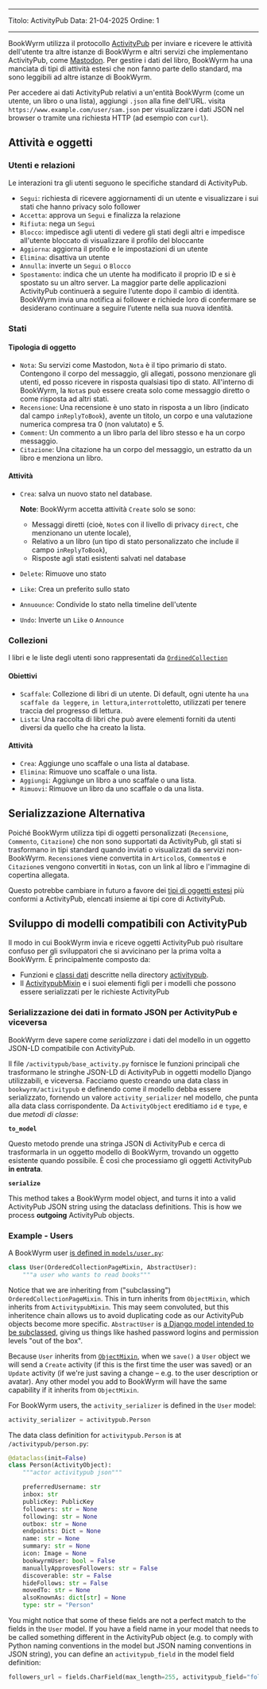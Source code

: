 - - -
Titolo: ActivityPub Data: 21-04-2025 Ordine: 1
- - -

BookWyrm utilizza il protocollo [ActivityPub](http://activitypub.rocks/) per inviare e ricevere le attività dell'utente tra altre istanze di BookWyrm e altri servizi che implementano ActivityPub, come [Mastodon](https://joinmastodon.org/). Per gestire i dati del libro, BookWyrm ha una manciata di tipi di attività estesi che non fanno parte dello standard, ma sono leggibili ad altre istanze di BookWyrm.

Per accedere ai dati ActivityPub relativi a un'entità BookWyrm (come un utente, un libro o una lista), aggiungi `.json` alla fine dell'URL. visita `https://www.example.com/user/sam.json` per visualizzare i dati JSON nel browser o tramite una richiesta HTTP (ad esempio con `curl`).

## Attività e oggetti

### Utenti e relazioni
Le interazioni tra gli utenti seguono le specifiche standard di ActivityPub.

- `Segui`: richiesta di ricevere aggiornamenti di un utente e visualizzare i sui stati che hanno privacy solo follower
- `Accetta`: approva un `Segui` e finalizza la relazione
- `Rifiuta`: nega un `Segui`
- `Blocco`: impedisce agli utenti di vedere gli stati degli altri e impedisce all'utente bloccato di visualizzare il profilo del bloccante
- `Aggiorna`: aggiorna il profilo e le impostazioni di un utente
- `Elimina`: disattiva un utente
- `Annulla`: inverte un `Segui` o `Blocco`
- `Spostamento`: indica che un utente ha modificato il proprio ID e si è spostato su un altro server. La maggior parte delle applicazioni ActivityPub continuerà a seguire l’utente dopo il cambio di identità. BookWyrm invia una notifica ai follower e richiede loro di confermare se desiderano continuare a seguire l’utente nella sua nuova identità.

### Stati
#### Tipologia di oggetto

- `Nota`: Su servizi come Mastodon, `Nota` è il tipo primario di stato. Contengono il corpo del messaggio, gli allegati, possono menzionare gli utenti, ed posso ricevere in risposta qualsiasi tipo di stato. All'interno di BookWyrm, la `Nota`s può essere creata solo come messaggio diretto o come risposta ad altri stati.
- `Recensione`: Una recensione è uno stato in risposta a un libro (indicato dal campo `inReplyToBook`), avente un titolo, un corpo e una valutazione numerica compresa tra 0 (non valutato) e 5.
- `Comment`: Un commento a un libro parla del libro stesso e ha un corpo messaggio.
- `Citazione`: Una citazione ha un corpo del messaggio, un estratto da un libro e menziona un libro.

#### Attività

- `Crea`: salva un nuovo stato nel database.

    **Note**: BookWyrm accetta attività `Create` solo se sono:

    - Messaggi diretti (cioè, `Note`s con il livello di privacy `direct`, che menzionano un utente locale),
    - Relativo a un libro (un tipo di stato personalizzato che include il campo `inReplyToBook`),
    - Risposte agli stati esistenti salvati nel database

- `Delete`: Rimuove uno stato
- `Like`: Crea un preferito sullo stato
- `Annuounce`: Condivide lo stato nella timeline dell'utente
- `Undo`: Inverte un `Like` o `Announce`

### Collezioni
I libri e le liste degli utenti sono rappresentati da [`OrdinedCollection`](https://www.w3.org/TR/activitystreams-vocabulary/#dfn-orderedcollection)

#### Obiettivi

- `Scaffale`: Collezione di libri di un utente. Di default, ogni utente ha `una scaffale da leggere`, `in lettura`,`interrotto`letto</code>, utilizzati per tenere traccia del progresso di lettura.
- `Lista`: Una raccolta di libri che può avere elementi forniti da utenti diversi da quello che ha creato la lista.

#### Attività

- `Crea`: Aggiunge uno scaffale o una lista al database.
- `Elimina`: Rimuove uno scaffale o una lista.
- `Aggiungi`: Aggiunge un libro a uno scaffale o una lista.
- `Rimuovi`: Rimuove un libro da uno scaffale o da una lista.

## Serializzazione Alternativa
Poiché BookWyrm utilizza tipi di oggetti personalizzati (`Recensione`, `Commento`, `Citazione`) che non sono supportati da ActivityPub, gli stati si trasformano in tipi standard quando inviati o visualizzati da servizi non-BookWyrm. `Recensione`s viene convertita in `Articolo`s, `Commento`s e `Citazione`s vengono convertiti in `Nota`s, con un link al libro e l'immagine di copertina allegata.

Questo potrebbe cambiare in futuro a favore dei [tipi di oggetti estesi](https://www.w3.org/TR/activitystreams-core/#fig-following-is-an-example-object-that-uses-the-id-and-type-properties-to-express-the-global-identifier-and-object-type) più conformi a ActivityPub, elencati insieme ai tipi core di ActivityPub.

## Sviluppo di modelli compatibili con ActivityPub

Il modo in cui BookWyrm invia e riceve oggetti ActivityPub può risultare confuso per gli sviluppatori che si avvicinano per la prima volta a BookWyrm. È principalmente composto da:

* Funzioni e [classi dati](https://docs.python.org/3/library/dataclasses.html) descritte nella directory [activitypub](https://github.com/bookwyrm-social/bookwyrm/tree/main/bookwyrm/activitypub).
* Il [ActivitypubMixin](https://github.com/bookwyrm-social/bookwyrm/blob/c458cdcb992a36f3c4a06752499461c3dd991e07/bookwyrm/models/activitypub_mixin.py#L40) e i suoi elementi figli per i modelli che possono essere serializzati per le richieste ActivityPub

### Serializzazione dei dati in formato JSON per ActivityPub e viceversa

BookWyrm deve sapere come _serializzare_ i dati del modello in un oggetto JSON-LD compatibile con ActivityPub.

Il file `/activitypub/base_activity.py` fornisce le funzioni principali che trasformano le stringhe JSON-LD di ActivityPub in oggetti modello Django utilizzabili, e viceversa. Facciamo questo creando una data class in `bookwyrm/activitypub` e definendo come il modello debba essere serializzato, fornendo un valore `activity_serializer` nel modello, che punta alla data class corrispondente. Da `ActivityObject` ereditiamo `id` e `type`, e due _metodi di classe_:

**`to_model`**

Questo metodo prende una stringa JSON di ActivityPub e cerca di trasformarla in un oggetto modello di BookWyrm, trovando un oggetto esistente quando possibile. È così che processiamo gli oggetti ActivityPub **in entrata**.

**`serialize`**

This method takes a BookWyrm model object, and turns it into a valid ActivityPub JSON string using the dataclass definitions. This is how we process **outgoing** ActivityPub objects.

### Example - Users

A BookWyrm user [is defined in `models/user.py`](https://github.com/bookwyrm-social/bookwyrm/blob/main/bookwyrm/models/user.py):

```py
class User(OrderedCollectionPageMixin, AbstractUser):
    """a user who wants to read books"""
```
Notice that we are inheriting from ("subclassing") `OrderedCollectionPageMixin`. This in turn inherits from `ObjectMixin`, which inherits from `ActivitypubMixin`. This may seem convoluted, but this inheritence chain allows us to avoid duplicating code as our ActivityPub objects become more specific. `AbstractUser` is [a Django model intended to be subclassed](https://docs.djangoproject.com/en/5.1/topics/auth/customizing/#specifying-custom-user-model), giving us things like hashed password logins and permission levels "out of the box".

Because `User` inherits from [`ObjectMixin`](https://github.com/bookwyrm-social/bookwyrm/blob/c458cdcb992a36f3c4a06752499461c3dd991e07/bookwyrm/models/activitypub_mixin.py#L213), when we `save()` a `User` object we will send a `Create` activity (if this is the first time the user was saved) or an `Update` activity (if we're just saving a change – e.g. to the user description or avatar). Any other model you add to BookWyrm will have the same capability if it inherits from `ObjectMixin`.

For BookWyrm users, the `activity_serializer` is defined in the `User` model:

```py
activity_serializer = activitypub.Person
```

The data class definition for `activitypub.Person` is at `/activitypub/person.py`:

```py
@dataclass(init=False)
class Person(ActivityObject):
    """actor activitypub json"""

    preferredUsername: str
    inbox: str
    publicKey: PublicKey
    followers: str = None
    following: str = None
    outbox: str = None
    endpoints: Dict = None
    name: str = None
    summary: str = None
    icon: Image = None
    bookwyrmUser: bool = False
    manuallyApprovesFollowers: str = False
    discoverable: str = False
    hideFollows: str = False
    movedTo: str = None
    alsoKnownAs: dict[str] = None
    type: str = "Person"
```

You might notice that some of these fields are not a perfect match to the fields in the `User` model. If you have a field name in your model that needs to be called something different in the ActivityPub object (e.g. to comply with Python naming conventions in the model but JSON naming conventions in JSON string), you can define an `activitypub_field` in the model field definition:

```py
followers_url = fields.CharField(max_length=255, activitypub_field="followers")
```
